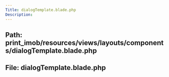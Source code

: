 ```yaml
---
Title: dialogTemplate.blade.php
Description:
---
```


## Path: print_imob/resources/views/layouts/components/dialogTemplate.blade.php
## File: dialogTemplate.blade.php
